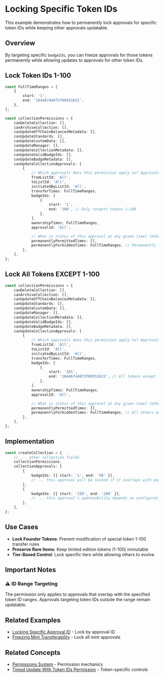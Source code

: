 # Locking Specific Token IDs

This example demonstrates how to permanently lock approvals for specific token IDs while keeping other approvals updatable.

## Overview

By targeting specific `badgeIds`, you can freeze approvals for those tokens permanently while allowing updates to approvals for other token IDs.

## Lock Token IDs 1-100

```typescript
const FullTimeRanges = [
    {
        start: '1',
        end: '18446744073709551615',
    },
];

const collectionPermissions = {
    canDeleteCollection: [],
    canArchiveCollection: [],
    canUpdateOffChainBalancesMetadata: [],
    canUpdateStandards: [],
    canUpdateCustomData: [],
    canUpdateManager: [],
    canUpdateCollectionMetadata: [],
    canUpdateValidBadgeIds: [],
    canUpdateBadgeMetadata: [],
    canUpdateCollectionApprovals: [
        {
            // Which approvals does this permission apply to? Approvals must match ALL criteria.
            fromListId: 'All',
            toListId: 'All',
            initiatedByListId: 'All',
            transferTimes: FullTimeRanges,
            badgeIds: [
                {
                    start: '1',
                    end: '100', // Only targets tokens 1-100
                },
            ],
            ownershipTimes: FullTimeRanges,
            approvalId: 'All',

            // What is status of this approval at any given time? (Unhandled = soft-enabled)
            permanentlyPermittedTimes: [],
            permanentlyForbiddenTimes: FullTimeRanges, // Permanently locked
        },
    ],
};
```

## Lock All Tokens EXCEPT 1-100

```typescript
const collectionPermissions = {
    canDeleteCollection: [],
    canArchiveCollection: [],
    canUpdateOffChainBalancesMetadata: [],
    canUpdateStandards: [],
    canUpdateCustomData: [],
    canUpdateManager: [],
    canUpdateCollectionMetadata: [],
    canUpdateValidBadgeIds: [],
    canUpdateBadgeMetadata: [],
    canUpdateCollectionApprovals: [
        {
            // Which approvals does this permission apply to? Approvals must match ALL criteria.
            fromListId: 'All',
            toListId: 'All',
            initiatedByListId: 'All',
            transferTimes: FullTimeRanges,
            badgeIds: [
                {
                    start: '101',
                    end: '18446744073709551615', // All tokens except 1-100
                },
            ],
            ownershipTimes: FullTimeRanges,
            approvalId: 'All',

            // What is status of this approval at any given time? (Unhandled = soft-enabled)
            permanentlyPermittedTimes: [],
            permanentlyForbiddenTimes: FullTimeRanges, // All others permanently locked
        },
    ],
};
```

## Implementation

```typescript
const createCollection = {
    // ... other collection fields
    collectionPermissions,
    collectionApprovals: [
        {
            badgeIds: [{ start: '1', end: '50' }],
            // ... this approval will be locked if it overlaps with permission criteria
        },
        {
            badgeIds: [{ start: '150', end: '200' }],
            // ... this approval's updateability depends on configuration
        },
    ],
};
```

## Use Cases

- **Lock Founder Tokens**: Prevent modification of special token 1-100 transfer rules
- **Preserve Rare Items**: Keep limited edition tokens (1-100) immutable
- **Tier-Based Control**: Lock specific tiers while allowing others to evolve

## Important Notes

### ⚠️ ID Range Targeting

The permission only applies to approvals that overlap with the specified token ID ranges. Approvals targeting token IDs outside the range remain updatable.

## Related Examples

- [Locking Specific Approval ID](./locking-specific-approval-id.md) - Lock by approval ID
- [Freezing Mint Transferability](./freezing-mint-transferability.md) - Lock all mint approvals

## Related Concepts

- [Permissions System](../../concepts/permissions/README.md) - Permission mechanics
- [Timed Update With Token IDs Permission](../../concepts/permissions/timed-update-with-badge-ids-permission.md) - Token-specific controls